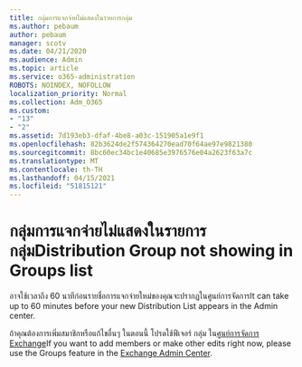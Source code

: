 ```yaml
---
title: กลุ่มการแจกจ่ายไม่แสดงในรายการกลุ่ม
ms.author: pebaum
author: pebaum
manager: scotv
ms.date: 04/21/2020
ms.audience: Admin
ms.topic: article
ms.service: o365-administration
ROBOTS: NOINDEX, NOFOLLOW
localization_priority: Normal
ms.collection: Adm_O365
ms.custom:
- "13"
- "2"
ms.assetid: 7d193eb3-dfaf-4be8-a03c-151905a1e9f1
ms.openlocfilehash: 82b3624de2f574364270ead70f64ae97e9821380
ms.sourcegitcommit: 8bc60ec34bc1e40685e3976576e04a2623f63a7c
ms.translationtype: MT
ms.contentlocale: th-TH
ms.lasthandoff: 04/15/2021
ms.locfileid: "51815121"
---
```

# <a name="distribution-group-not-showing-in-groups-list"></a><span data-ttu-id="2db9f-102">กลุ่มการแจกจ่ายไม่แสดงในรายการกลุ่ม</span><span class="sxs-lookup"><span data-stu-id="2db9f-102">Distribution Group not showing in Groups list</span></span>

<span data-ttu-id="2db9f-103">อาจใช้เวลาถึง 60 นาทีก่อนรายชื่อการแจกจ่ายใหม่ของคุณจะปรากฏในศูนย์การจัดการ</span><span class="sxs-lookup"><span data-stu-id="2db9f-103">It can take up to 60 minutes before your new Distribution List appears in the Admin center.</span></span>
  
<span data-ttu-id="2db9f-104">ถ้าคุณต้องการเพิ่มสมาชิกหรือแก้ไขอื่นๆ ในตอนนี้ โปรดใช้ฟีเจอร์ กลุ่ม ใน[ศูนย์การจัดการ Exchange](https://outlook.office365.com/ecp/?rfr=Admin_o365&amp;exsvurl=1)</span><span class="sxs-lookup"><span data-stu-id="2db9f-104">If you want to add members or make other edits right now, please use the Groups feature in the [Exchange Admin Center](https://outlook.office365.com/ecp/?rfr=Admin_o365&amp;exsvurl=1).</span></span>
  